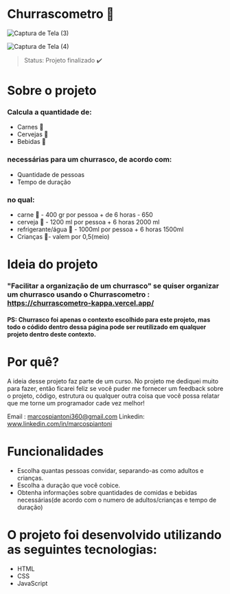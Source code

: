 <h1> Churrascometro 🥓  </h1>

![Captura de Tela (3)](https://user-images.githubusercontent.com/100890415/162586206-e4004a05-afca-4744-970e-962ef97c4c9c.png)


![Captura de Tela (4)](https://user-images.githubusercontent.com/100890415/162586366-7ea9ca9c-c2fb-4a4c-9fb7-c4c5e1ae1a36.png)

> Status: Projeto finalizado ✔️

<h1> Sobre o projeto </h1>

### Calcula a quantidade de:

+ Carnes 🥩
+ Cervejas 🍺
+ Bebidas 🥤

### necessárias para um churrasco, de acordo com:

+ Quantidade de pessoas
+ Tempo de duração

### no qual:
+ carne 🥩  - 400 gr por pessoa + de 6 horas - 650
+ cerveja 🍺 - 1200 ml por pessoa + 6 horas 2000 ml
+ refrigerante/água 🥤 - 1000ml por pessoa + 6 horas 1500ml
+ Crianças 👶-  valem por 0,5(meio)

<h1> Ideia do projeto </h1>

### "Facilitar a organização de um churrasco" se quiser organizar um churrasco usando o Churrascometro : https://churrascometro-kappa.vercel.app/
   #### PS: Churrasco foi apenas o contexto escolhido para este projeto, mas todo o códido dentro dessa página pode ser reutilizado em qualquer projeto dentro deste contexto.
   
<h1> Por quê? </h1> 
 A ideia desse projeto faz parte de um curso. No projeto me dediquei muito para fazer,  então ficarei feliz se você puder me fornecer um feedback sobre o projeto, código, estrutura ou qualquer outra coisa que você possa relatar que me torne um programador cade vez melhor! 

Email : marcospiantoni360@gmail.com
Linkedin: www.linkedin.com/in/marcospiantoni

<h1> Funcionalidades </h1>

+ Escolha quantas pessoas convidar, separando-as como adultos e crianças.
+ Escolha a duração que você cobice.
+ Obtenha informações sobre quantidades de comidas e bebidas necessárias(de acordo com o numero de adultos/crianças e tempo de duração)

<h1> O projeto foi desenvolvido utilizando as seguintes tecnologias: </h1>

+ HTML
+ CSS
+ JavaScript



